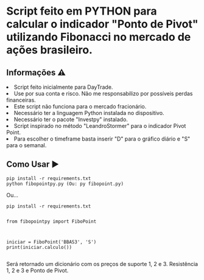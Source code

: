 <h1>Script feito em PYTHON para calcular o indicador "Ponto de Pivot" utilizando Fibonacci no mercado de ações brasileiro.</h1>
  
  
  <h2>Informações ⚠️</h2>
  
  <li>Script feito inicialmente para DayTrade.
  <li>Use por sua conta e risco. Não me responsabilizo por possíveis perdas financeiras.
  <li>Este script não funciona para o mercado fracionário.
  <li>Necessário ter a linguagem Python instalada no dispositivo.
  <li>Necessário ter o pacote "Investpy" instalado.
  <li>Script inspirado no método "LeandroStormer" para o indicador Pivot Point.
  <li>Para escolher o timeframe basta inserir "D" para o gráfico diário e "S" para o semanal.</li>
  
  <h2>Como Usar ▶️</h2>
<pre><code>pip install -r requirements.txt
python fibopointpy.py (Ou: py fibopoint.py)</code></pre>

<p>Ou...</p>
<pre><code>pip install -r requirements.txt

from fibopointpy import FiboPoint

iniciar = FiboPoint('BBAS3', 'S')
print(iniciar.calculo())</code></pre>
<P>Será retornado um dicionário com os preços de suporte 1, 2 e 3. Resistência 1, 2 e 3 e Ponto de Pivot.</P>
